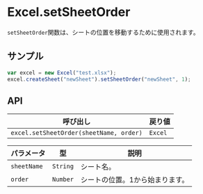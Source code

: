 # Excel.setSheetOrder

`setSheetOrder`関数は、シートの位置を移動するために使用されます。

## サンプル

```javascript
var excel = new Excel("test.xlsx");
excel.createSheet("newSheet").setSheetOrder("newSheet", 1);
```

## API

| 呼び出し | 戻り値 |
|---|---|
| `excel.setSheetOrder(sheetName, order)` | `Excel` |

| パラメータ | 型 | 説明 |
|---|---|---|
| `sheetName` | `String` | シート名。 |
| `order` | `Number` | シートの位置。1から始まります。 |